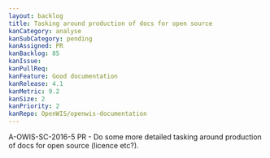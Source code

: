 ```yaml
---
layout: backlog
title: Tasking around production of docs for open source
kanCategory: analyse
kanSubCategory: pending
kanAssigned: PR
kanBacklog: 85
kanIssue:
kanPullReq:
kanFeature: Good documentation
kanRelease: 4.1
kanMetric: 9.2
kanSize: 2
kanPriority: 2
kanRepo: OpenWIS/openwis-documentation
---
```

A-OWIS-SC-2016-5 PR - Do some more detailed tasking around production of docs for open source (licence etc?).
